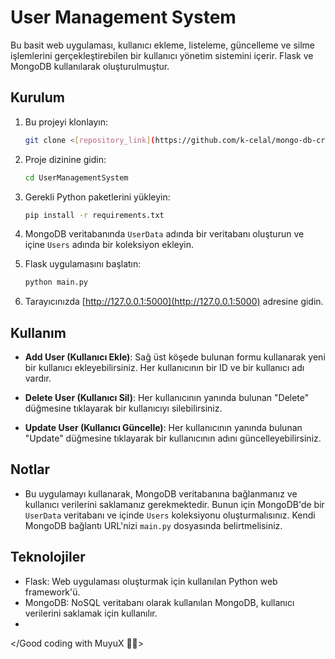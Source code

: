 # User Management System

Bu basit web uygulaması, kullanıcı ekleme, listeleme, güncelleme ve silme işlemlerini gerçekleştirebilen bir kullanıcı yönetim sistemini içerir. Flask ve MongoDB kullanılarak oluşturulmuştur.

## Kurulum

1. Bu projeyi klonlayın:

    ```bash
    git clone <[repository_link](https://github.com/k-celal/mongo-db-crud-transaction-flask-api/)>
    ```

2. Proje dizinine gidin:

    ```bash
    cd UserManagementSystem
    ```

3. Gerekli Python paketlerini yükleyin:

    ```bash
    pip install -r requirements.txt
    ```

4. MongoDB veritabanında `UserData` adında bir veritabanı oluşturun ve içine `Users` adında bir koleksiyon ekleyin. 

5. Flask uygulamasını başlatın:

    ```bash
    python main.py
    ```

6. Tarayıcınızda [http://127.0.0.1:5000](http://127.0.0.1:5000) adresine gidin.

## Kullanım

- **Add User (Kullanıcı Ekle)**: Sağ üst köşede bulunan formu kullanarak yeni bir kullanıcı ekleyebilirsiniz. Her kullanıcının bir ID ve bir kullanıcı adı vardır.

- **Delete User (Kullanıcı Sil)**: Her kullanıcının yanında bulunan "Delete" düğmesine tıklayarak bir kullanıcıyı silebilirsiniz.

- **Update User (Kullanıcı Güncelle)**: Her kullanıcının yanında bulunan "Update" düğmesine tıklayarak bir kullanıcının adını güncelleyebilirsiniz.

## Notlar

- Bu uygulamayı kullanarak, MongoDB veritabanına bağlanmanız ve kullanıcı verilerini saklamanız gerekmektedir. Bunun için MongoDB'de bir `UserData` veritabanı ve içinde `Users` koleksiyonu oluşturmalısınız. Kendi MongoDB bağlantı URL'nizi `main.py` dosyasında belirtmelisiniz.

## Teknolojiler

- Flask: Web uygulaması oluşturmak için kullanılan Python web framework'ü.
- MongoDB: NoSQL veritabanı olarak kullanılan MongoDB, kullanıcı verilerini saklamak için kullanılır.
- 
</Good coding with MuyuX 👨‍💻>
